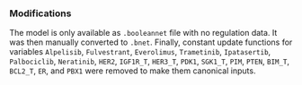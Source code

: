 ### Modifications

The model is only available as `.booleannet` file with no regulation data. It was then manually converted to `.bnet`. Finally, constant update functions for variables `Alpelisib`, `Fulvestrant`, `Everolimus`, `Trametinib`, `Ipatasertib`, `Palbociclib`, `Neratinib`, `HER2`, `IGF1R_T`, `HER3_T`, `PDK1`, `SGK1_T`, `PIM`, `PTEN`, `BIM_T`, `BCL2_T`, `ER`, and `PBX1` were removed to make them canonical inputs.